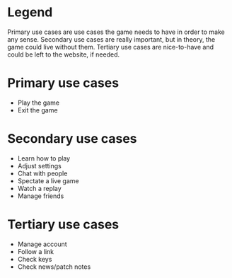 # Legend
Primary use cases are use cases the game needs to have in order to make any sense.
Secondary use cases are really important, but in theory, the game could live without them.
Tertiary use cases are nice-to-have and could be left to the website, if needed.
# Primary use cases
- Play the game
- Exit the game
# Secondary use cases
- Learn how to play
- Adjust settings
- Chat with people
- Spectate a live game
- Watch a replay
- Manage friends
# Tertiary use cases
- Manage account
- Follow a link
- Check keys
- Check news/patch notes

